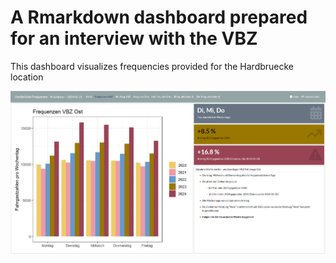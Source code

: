 # A Rmarkdown dashboard prepared for an interview with the VBZ

This dashboard visualizes frequencies provided for the Hardbruecke location

![screenshot cannot be loaded](data/screenshot.PNG)

